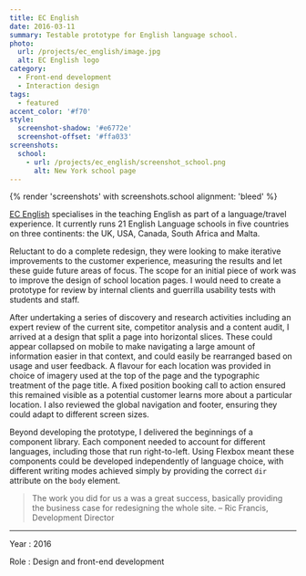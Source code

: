 ```yaml
---
title: EC English
date: 2016-03-11
summary: Testable prototype for English language school.
photo:
  url: /projects/ec_english/image.jpg
  alt: EC English logo
category:
  - Front-end development
  - Interaction design
tags:
  - featured
accent_color: '#f70'
style:
  screenshot-shadow: '#e6772e'
  screenshot-offset: '#ffa033'
screenshots:
  school:
    - url: /projects/ec_english/screenshot_school.png
      alt: New York school page
---
```

{% render 'screenshots' with screenshots.school
  alignment: 'bleed'
%}

[EC English][1] specialises in the teaching English as part of a language/travel experience. It currently runs 21 English Language schools in five countries on three continents: the UK, USA, Canada, South Africa and Malta.

Reluctant to do a complete redesign, they were looking to make iterative improvements to the customer experience, measuring the results and let these guide future areas of focus. The scope for an initial piece of work was to improve the design of school location pages. I would need to create a prototype for review by internal clients and guerrilla usability tests with students and staff.

After undertaking a series of discovery and research activities including an expert review of the current site, competitor analysis and a content audit, I arrived at a design that split a page into horizontal slices. These could appear collapsed on mobile to make navigating a large amount of information easier in that context, and could easily be rearranged based on usage and user feedback. A flavour for each location was provided in choice of imagery used at the top of the page and the typographic treatment of the page title. A fixed position booking call to action ensured this remained visible as a potential customer learns more about a particular location. I also reviewed the global navigation and footer, ensuring they could adapt to different screen sizes.

Beyond developing the prototype, I delivered the beginnings of a component library. Each component needed to account for different languages, including those that run right-to-left. Using Flexbox meant these components could be developed independently of language choice, with different writing modes achieved simply by providing the correct `dir` attribute on the `body` element.

> The work you did for us a was a great success, basically providing the business case for redesigning the whole site.
> – Ric Francis, Development Director

---

Year
: 2016

Role
: Design and front-end development

[1]: https://www.ecenglish.com

